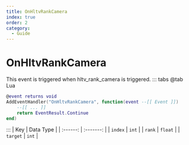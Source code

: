 ```yaml
---
title: OnHltvRankCamera
index: true
order: 2
category:
  - Guide
---
```


# OnHltvRankCamera
This event is triggered when hltv_rank_camera is triggered.
::: tabs
@tab Lua
```lua
@event returns void
AddEventHandler("OnHltvRankCamera", function(event --[[ Event ]])
    --[[ ... ]]
    return EventResult.Continue
end)
```

:::
|    Key   | Data Type |
| :------: | :-------: |
|  `index` |   `int`   |
|  `rank`  |  `float`  |
| `target` |   `int`   |
